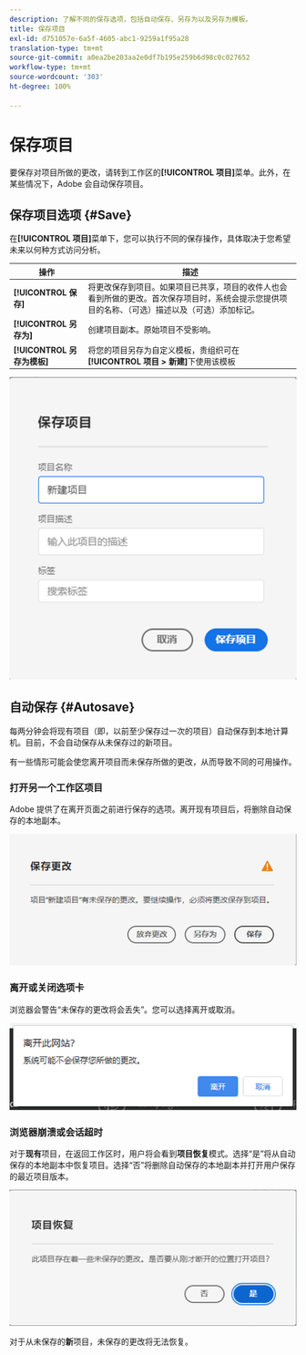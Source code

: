 ```yaml
---
description: 了解不同的保存选项，包括自动保存、另存为以及另存为模板。
title: 保存项目
exl-id: d751057e-6a5f-4605-abc1-9259a1f95a28
translation-type: tm+mt
source-git-commit: a0ea2be203aa2e0df7b195e259b6d98c0c027652
workflow-type: tm+mt
source-wordcount: '303'
ht-degree: 100%

---
```


# 保存项目

要保存对项目所做的更改，请转到工作区的&#x200B;**[!UICONTROL 项目]**&#x200B;菜单。此外，在某些情况下，Adobe 会自动保存项目。

## 保存项目选项 {#Save}

在&#x200B;**[!UICONTROL 项目]**&#x200B;菜单下，您可以执行不同的保存操作，具体取决于您希望未来以何种方式访问分析。

| 操作 | 描述 |
|---|---| 
| **[!UICONTROL 保存]** | 将更改保存到项目。如果项目已共享，项目的收件人也会看到所做的更改。首次保存项目时，系统会提示您提供项目的名称、（可选）描述以及（可选）添加标记。 |
| **[!UICONTROL 另存为]** | 创建项目副本。原始项目不受影响。 |
| **[!UICONTROL 另存为模板]** | 将您的项目另存为自定义模板，贵组织可在&#x200B;**[!UICONTROL 项目 > 新建]**&#x200B;下使用该模板 |

![](assets/save-project.png)

## 自动保存 {#Autosave}

每两分钟会将现有项目（即，以前至少保存过一次的项目）自动保存到本地计算机。目前，不会自动保存从未保存过的新项目。

有一些情形可能会使您离开项目而未保存所做的更改，从而导致不同的可用操作。

### 打开另一个工作区项目

Adobe 提供了在离开页面之前进行保存的选项。离开现有项目后，将删除自动保存的本地副本。

![](assets/existing-save.png)

### 离开或关闭选项卡

浏览器会警告“未保存的更改将会丢失”。您可以选择离开或取消。

![](assets/browser-image.png)

### 浏览器崩溃或会话超时

对于&#x200B;**现有**&#x200B;项目，在返回工作区时，用户将会看到&#x200B;**项目恢复**&#x200B;模式。选择“是”将从自动保存的本地副本中恢复项目。选择“否”将删除自动保存的本地副本并打开用户保存的最近项目版本。

![](assets/project-recovery.png)

对于从未保存的&#x200B;**新**&#x200B;项目，未保存的更改将无法恢复。
